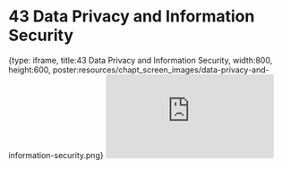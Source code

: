 # 43 Data Privacy and Information Security
 
{type: iframe, title:43 Data Privacy and Information Security, width:800, height:600, poster:resources/chapt_screen_images/data-privacy-and-information-security.png}
![](https://hutchdatascience.org/AI_for_Decision_Makers/no_toc/data-privacy-and-information-security.html)
 

 
